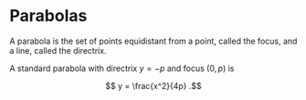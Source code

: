 # Parabolas

A parabola is the set of points equidistant from a point, called the focus, and a line, called the directrix.

A standard parabola with directrix $y = -p$ and focus $(0, p)$ is

$$ y = \frac{x^2}{4p} .$$
